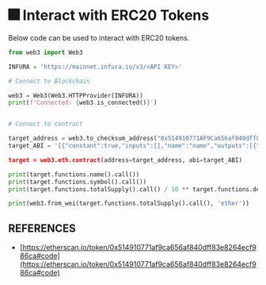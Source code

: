 # 🎆 Interact with ERC20 Tokens

Below code can be used to interact with ERC20 tokens.

```python
from web3 import Web3

INFURA = 'https://mainnet.infura.io/v3/<API KEY>'

# Connect to Blockchain

web3 = Web3(Web3.HTTPProvider(INFURA))
print(f'Connected: {web3.is_connected()}')


# Connect to contract

target_address = web3.to_checksum_address("0x514910771AF9Ca656af840dff83E8264EcF986CA")
target_ABI = '[{"constant":true,"inputs":[],"name":"name","outputs":[{"name":"","type":"string"}],"payable":false,"stateMutability":"view","type":"fu>

target = web3.eth.contract(address=target_address, abi=target_ABI)

print(target.functions.name().call())
print(target.functions.symbol().call())
print(target.functions.totalSupply().call() / 10 ** target.functions.decimals().call())

print(web3.from_wei(target.functions.totalSupply().call(), 'ether'))

```



## REFERENCES

* [https://etherscan.io/token/0x514910771af9ca656af840dff83e8264ecf986ca#code](https://etherscan.io/token/0x514910771af9ca656af840dff83e8264ecf986ca#code)

